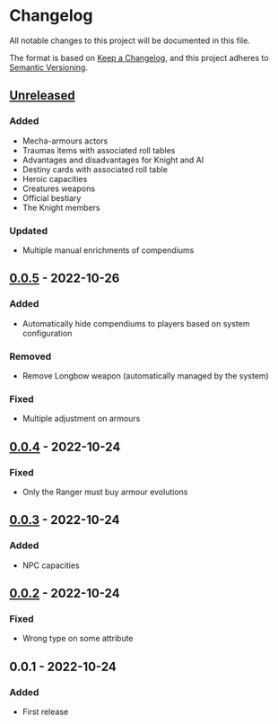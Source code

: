 # Changelog

All notable changes to this project will be documented in this file.

The format is based on [Keep a Changelog](https://keepachangelog.com/en/1.0.0/),
and this project adheres to [Semantic Versioning](https://semver.org/spec/v2.0.0.html).

## [Unreleased]

### Added

- Mecha-armours actors
- Traumas items with associated roll tables
- Advantages and disadvantages for Knight and AI
- Destiny cards with associated roll table
- Heroic capacities
- Creatures weapons
- Official bestiary
- The Knight members

### Updated

- Multiple manual enrichments of compendiums

## [0.0.5] - 2022-10-26

### Added

- Automatically hide compendiums to players based on system configuration

### Removed

- Remove Longbow weapon (automatically managed by the system)

### Fixed

- Multiple adjustment on armours

## [0.0.4] - 2022-10-24

### Fixed

- Only the Ranger must buy armour evolutions

## [0.0.3] - 2022-10-24

### Added

- NPC capacities

## [0.0.2] - 2022-10-24

### Fixed

- Wrong type on some attribute

## 0.0.1 - 2022-10-24

### Added

- First release

[Unreleased]: https://github.com/DjLeChuck/foundryvtt-knight-compendium/compare/0.0.5...HEAD

[0.0.5]: https://github.com/DjLeChuck/foundryvtt-knight-compendium/compare/0.0.4...0.0.5

[0.0.4]: https://github.com/DjLeChuck/foundryvtt-knight-compendium/compare/0.0.3...0.0.4

[0.0.3]: https://github.com/DjLeChuck/foundryvtt-knight-compendium/compare/0.0.2...0.0.3

[0.0.2]: https://github.com/DjLeChuck/foundryvtt-knight-compendium/compare/0.0.1...0.0.2
